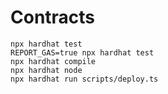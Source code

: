 # Contracts

```shell
npx hardhat test
REPORT_GAS=true npx hardhat test
npx hardhat compile
npx hardhat node
npx hardhat run scripts/deploy.ts
```
